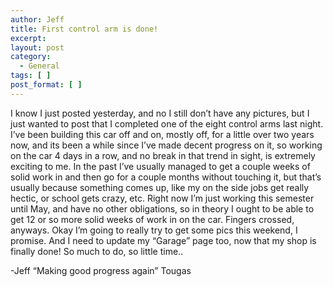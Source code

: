 ```yaml
---
author: Jeff
title: First control arm is done!
excerpt:
layout: post
category:
  - General
tags: [ ]
post_format: [ ]
---
```

I know I just posted yesterday, and no I still don’t have any pictures, but I just wanted to post that I completed one of the eight control arms last night. I’ve been building this car off and on, mostly off, for a little over two years now, and its been a while since I’ve made decent progress on it, so working on the car 4 days in a row, and no break in that trend in sight, is extremely exciting to me. In the past I’ve usually managed to get a couple weeks of solid work in and then go for a couple months without touching it, but that’s usually because something comes up, like my on the side jobs get really hectic, or school gets crazy, etc. Right now I’m just working this semester until May, and have no other obligations, so in theory I ought to be able to get 12 or so more solid weeks of work in on the car. Fingers crossed, anyways. Okay I’m going to really try to get some pics this weekend, I promise. And I need to update my “Garage” page too, now that my shop is finally done! So much to do, so little time..

-Jeff “Making good progress again” Tougas